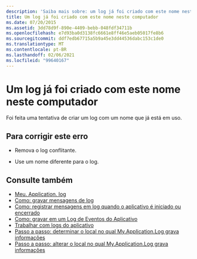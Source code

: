 ```yaml
---
description: 'Saiba mais sobre: um log já foi criado com este nome neste computador'
title: Um log já foi criado com este nome neste computador
ms.date: 07/20/2015
ms.assetid: 3dd78d9f-890e-4409-bebb-048fdf34711b
ms.openlocfilehash: e7d93ba0d3138fc6661e8ff46e5aeb05017fe8b6
ms.sourcegitcommit: ddf7edb67715a5b9a45e3dd44536dabc153c1de0
ms.translationtype: MT
ms.contentlocale: pt-BR
ms.lasthandoff: 02/06/2021
ms.locfileid: "99640167"
---
```

# <a name="a-log-has-already-been-created-with-this-name-on-this-machine"></a>Um log já foi criado com este nome neste computador

Foi feita uma tentativa de criar um log com um nome que já está em uso.  
  
## <a name="to-correct-this-error"></a>Para corrigir este erro  
  
- Remova o log conflitante.  
  
- Use um nome diferente para o log.  
  
## <a name="see-also"></a>Consulte também

- [Meu. Application. log](xref:Microsoft.VisualBasic.ApplicationServices.ApplicationBase.Log)
- [Como: gravar mensagens de log](../developing-apps/programming/log-info/how-to-write-log-messages.md)
- [Como: registrar mensagens em log quando o aplicativo é iniciado ou encerrado](../developing-apps/programming/log-info/how-to-log-messages-when-the-application-starts-or-shuts-down.md)
- [Como: gravar em um Log de Eventos do Aplicativo](../developing-apps/programming/log-info/how-to-write-to-an-application-event-log.md)
- [Trabalhar com logs do aplicativo](../developing-apps/programming/log-info/working-with-application-logs.md)
- [Passo a passo: determinar o local no qual My.Application.Log grava informações](../developing-apps/programming/log-info/walkthrough-determining-where-my-application-log-writes-information.md)
- [Passo a passo: alterar o local no qual My.Application.Log grava informações](../developing-apps/programming/log-info/walkthrough-changing-where-my-application-log-writes-information.md)
